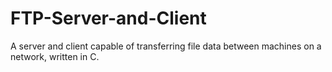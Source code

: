 # FTP-Server-and-Client
A server and client capable of transferring file data between machines on a network, written in C.
